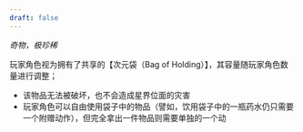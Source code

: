 ```yaml
---
draft: false
---
```

_奇物，极珍稀_  

玩家角色视为拥有了共享的【次元袋（Bag of Holding）】，其容量随玩家角色数量进行调整；
- 该物品无法被破坏，也不会造成星界位面的灾害
- 玩家角色可以自由使用袋子中的物品（譬如，饮用袋子中的一瓶药水仍只需要一个附赠动作），但完全拿出一件物品则需要单独的一个动